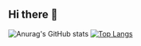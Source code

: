 ## Hi there 👋
![Anurag's GitHub stats](https://github-readme-stats.vercel.app/api?username=xin1201946&count_private=true&show_icons=true)
[![Top Langs](https://github-readme-stats.vercel.app/api/top-langs/?username=xin1201946&layout=compact)](https://github.com/anuraghazra/github-readme-stats)
<!--
**xin1201946/xin1201946** is a ✨ _special_ ✨ repository because its `README.md` (this file) appears on your GitHub profile.

- 🔭 I’m currently working on ...
- 🌱 I’m currently learning ...
- 👯 I’m looking to collaborate on ...
- 🤔 I’m looking for help with ...
- 💬 Ask me about ...
- 📫 How to reach me: ...
- 😄 Pronouns: ...
- ⚡ Fun fact: ...
-->
